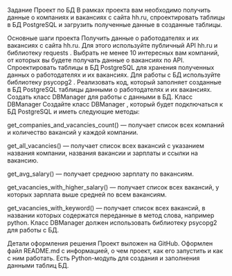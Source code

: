 Задание
Проект по БД
В рамках проекта вам необходимо получить данные о компаниях и вакансиях с сайта hh.ru, спроектировать таблицы в БД PostgreSQL и загрузить полученные данные в созданные таблицы.

Основные шаги проекта
Получить данные о работодателях и их вакансиях с сайта hh.ru. Для этого используйте публичный API hh.ru и библиотеку 
requests
.
Выбрать не менее 10 интересных вам компаний, от которых вы будете получать данные о вакансиях по API.
Спроектировать таблицы в БД PostgreSQL для хранения полученных данных о работодателях и их вакансиях. Для работы с БД используйте библиотеку 
psycopg2
.
Реализовать код, который заполняет созданные в БД PostgreSQL таблицы данными о работодателях и их вакансиях.
Создать класс 
DBManager
 для работы с данными в БД.
Класс DBManager
Создайте класс 
DBManager
, который будет подключаться к БД PostgreSQL и иметь следующие методы:

 
get_companies_and_vacancies_count()
 — получает список всех компаний и количество вакансий у каждой компании.
 
get_all_vacancies()
 — получает список всех вакансий с указанием названия компании, названия вакансии и зарплаты и ссылки на вакансию.
 
get_avg_salary()
 — получает среднюю зарплату по вакансиям.
 
get_vacancies_with_higher_salary()
 — получает список всех вакансий, у которых зарплата выше средней по всем вакансиям.
 
get_vacancies_with_keyword()
 — получает список всех вакансий, в названии которых содержатся переданные в метод слова, например python.
Класс 
DBManager
 должен использовать библиотеку 
psycopg2
 для работы с БД.

Детали оформления решения 
Проект выложен на GitHub.
Оформлен файл README.md с информацией, о чем проект, как его запустить и как с ним работать.
Есть Python-модуль для создания и заполнения данными таблиц БД.
